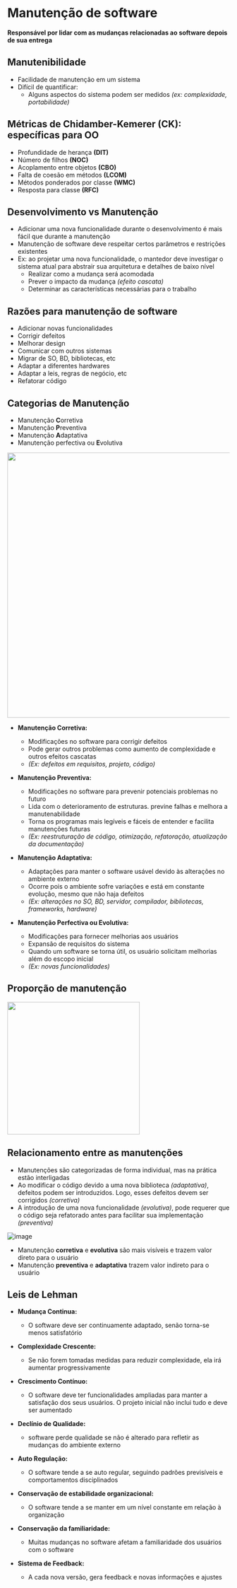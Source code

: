 # Manutenção de software

**Responsável por lidar com as mudanças relacionadas ao software depois de sua entrega**

## Manutenibilidade
- Facilidade de manutenção em um sistema
- Difícil de quantificar:
	- Alguns aspectos do sistema podem ser medidos *(ex: complexidade, portabilidade)*


## Métricas de Chidamber-Kemerer (CK): específicas para OO
- Profundidade de herança **(DIT)**
- Número de filhos **(NOC)**
- Acoplamento entre objetos **(CBO)**
- Falta de coesão em métodos **(LCOM)**
- Métodos ponderados por classe **(WMC)**
- Resposta para classe **(RFC)**

## Desenvolvimento vs Manutenção

- Adicionar uma nova funcionalidade durante o desenvolvimento é mais fácil que durante a manutenção
- Manutenção de software deve respeitar certos parâmetros e restrições existentes
- Ex: ao projetar uma nova funcionalidade, o mantedor deve investigar o sistema atual para abstrair sua arquitetura e detalhes de baixo nível
	- Realizar como a  mudança será acomodada
	- Prever o impacto da mudança *(efeito cascata)*
	- Determinar as características necessárias para o trabalho

## Razões para manutenção de software

- Adicionar novas funcionalidades
- Corrigir defeitos
- Melhorar design
- Comunicar com outros sistemas
- Migrar de SO, BD, bibliotecas, etc
- Adaptar a diferentes hardwares
- Adaptar a leis, regras de negócio, etc
- Refatorar código


## Categorias de Manutenção

- Manutenção **C**orretiva
- Manutenção **P**reventiva
- Manutenção **A**daptativa
- Manutenção perfectiva ou **E**volutiva

<img src="https://github.com/user-attachments/assets/fd20901b-ff11-470b-996a-17695855ea76" height="auto" width="600">


- **Manutenção Corretiva:**
	- Modificações no software para corrigir defeitos 
	- Pode gerar outros problemas como aumento de complexidade e outros efeitos cascatas
	- *(Ex: defeitos em requisitos, projeto, código)*

- **Manutenção Preventiva:**
	- Modificações no software para prevenir potenciais problemas no futuro
	- Lida com o deterioramento de estruturas. previne falhas e melhora a manutenabilidade
	- Torna os programas mais legíveis e fáceis de entender e facilita manutenções futuras
	- *(Ex: reestruturação de código, otimização, refatoração, atualização da documentação)*

- **Manutenção Adaptativa:**
	- Adaptações para manter o software usável devido às alterações no ambiente externo
	- Ocorre pois o ambiente sofre variações e está em constante evolução, mesmo que não haja defeitos
	- *(Ex: alterações no SO, BD, servidor, compilador, bibliotecas, frameworks, hardware)*

- **Manutenção Perfectiva ou Evolutiva:**
	- Modificações para fornecer melhorias aos usuários
	- Expansão de requisitos do sistema
	- Quando um software se torna útil, os usuário solicitam melhorias além do escopo inicial
	- *(Ex: novas funcionalidades)*

## Proporção de manutenção

<img src="https://github.com/user-attachments/assets/864b807c-c975-4203-9083-73ce89ee2c00" height="auto" width="300">

## Relacionamento entre as manutenções
- Manutenções são categorizadas de forma individual, mas na prática estão interligadas
- Ao modificar o código devido a uma nova biblioteca *(adaptativa)*, defeitos podem ser introduzidos. Logo, esses defeitos devem ser corrigidos *(corretiva)*
- A introdução de uma nova funcionalidade *(evolutiva)*, pode requerer que o código seja refatorado antes para facilitar sua implementação *(preventiva)*

![image](https://github.com/user-attachments/assets/da4d2f4d-a054-4917-b9bf-9a6106c9c0ec)

- Manutenção **corretiva** e **evolutiva** são mais visíveis e trazem valor direto para o usuário
- Manutenção **preventiva** e **adaptativa** trazem valor indireto para o usuário


## Leis de Lehman

- **Mudança Continua:**
	- O software deve ser continuamente adaptado, senão torna-se menos satisfatório

- **Complexidade Crescente:**
	- Se não forem tomadas medidas para reduzir complexidade, ela irá aumentar progressivamente

- **Crescimento Contínuo:**
	- O software deve ter funcionalidades ampliadas para manter a satisfação dos seus usuários. O projeto inicial não inclui tudo e deve ser aumentado

- **Declínio de Qualidade:**
	- software perde qualidade se não é alterado para refletir as mudanças do ambiente externo

- **Auto Regulação:**
	- O software tende a se auto regular, seguindo padrões previsíveis e comportamentos disciplinados

- **Conservação de estabilidade organizacional:**
	- O software tende a se manter em um nível constante em relação à organização

- **Conservação da familiaridade:**
	- Muitas mudanças no software afetam a familiaridade dos usuários com o software

- **Sistema de Feedback:**
	- A cada nova versão, gera feedback e novas informações e ajustes
